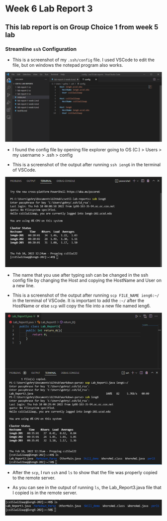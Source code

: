 # Week 6 Lab Report 3
## This lab report is on Group Choice 1 from week 5 lab

### Streamline ``ssh`` Configuration

* This is a screenshot of my ``.ssh/config`` file. I used VSCode to edit the file, but on windows the notepad program also works.

![Image](lab-report-3-ss/ssh_config_ss.png)

* I found the config file by opening file explorer going to OS (C:) > Users > my username > .ssh > config


* This is a screenshot of the output after running ``ssh ieng6`` in the terminal of VSCode.

![Image](lab-report-3-ss/ssh_terminal_ss.png)

* The name that you use after typing ssh can be changed in the ssh config file by changing the Host and copying the HostName and User on a new line.


* This is a screenshot of the output after running ``scp FILE_NAME ieng6:~/`` in the terminal of VSCode. It is important to add the ``:~/`` after the HostName or else ``scp`` will copy the file into a new file named ieng6.

![Image](lab-report-3-ss/scp_ieng6_ss.png)

* After the ``scp``, I run ``ssh`` and ``ls`` to show that the file was properly copied to the remote server.

* As you can see in the output of running ``ls``, the Lab_Report3.java file that I copied is in the remote server.

![Image](lab-report-3-ss/scp_ieng6_snip_ss.png)